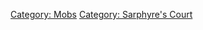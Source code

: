 [Category: Mobs](Category:_Mobs "wikilink") [Category: Sarphyre's
Court](Category:_Sarphyre's_Court "wikilink")
